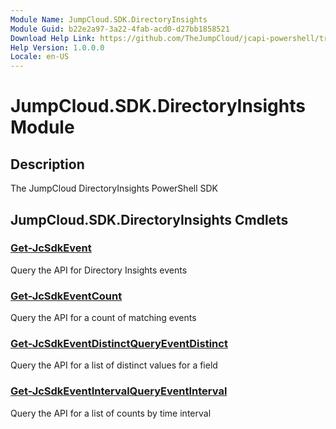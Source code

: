 ```yaml
---
Module Name: JumpCloud.SDK.DirectoryInsights
Module Guid: b22e2a97-3a22-4fab-acd0-d27bb1858521
Download Help Link: https://github.com/TheJumpCloud/jcapi-powershell/tree/master/SDKs/PowerShell/jumpcloud.sdk.directoryinsights
Help Version: 1.0.0.0
Locale: en-US
---
```


# JumpCloud.SDK.DirectoryInsights Module
## Description
The JumpCloud DirectoryInsights PowerShell SDK

## JumpCloud.SDK.DirectoryInsights Cmdlets
### [Get-JcSdkEvent](Get-JcSdkEvent.md)
Query the API for Directory Insights events

### [Get-JcSdkEventCount](Get-JcSdkEventCount.md)
Query the API for a count of matching events

### [Get-JcSdkEventDistinctQueryEventDistinct](Get-JcSdkEventDistinctQueryEventDistinct.md)
Query the API for a list of distinct values for a field

### [Get-JcSdkEventIntervalQueryEventInterval](Get-JcSdkEventIntervalQueryEventInterval.md)
Query the API for a list of counts by time interval

